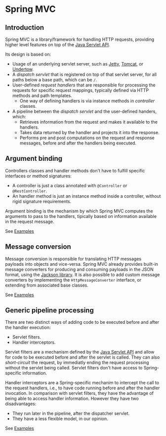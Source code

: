 # Spring MVC

## Introduction

Spring MVC is a library/framework for handling HTTP requests, providing higher level features on top of the [Java Servlet API](https://javaee.github.io/servlet-spec/).

Its design is based on:
- Usage of an underlying servlet server, such as [Jetty](https://www.eclipse.org/jetty/), [Tomcat](http://tomcat.apache.org/), or [Undertow](https://undertow.io/undertow-docs/undertow-docs-1.2.0/).
- A _dispatch servlet_ that is registered on top of that servlet server, for all paths below a base path, which can be `/`.
- User-defined _request handlers_ that are responsible for processing the requests for specific request mappings, typically defined via HTTP methods and path templates.
  - One way of defining handlers is via instance methods in _controller_ classes.
- A pipeline between the _dispatch servlet_ and the user-defined handers, which:
  - Retrieves information from the request and makes it available to the handlers.
  - Takes data returned by the handler and projects it into the response.
  - Performs pre and post computations on the request and response messages, before and after the handlers being executed.

## Argument binding

Controllers classes and handler methods don't have to fulfill specific interfaces or method signatures:
- A controller is just a class annotated with `@Controller` or `@RestController`.
- An handler method is just an instance method inside a controller, without rigid signature requirements.
  
Argument binding is the mechanism by which Spring MVC computes the arguments to pass to the handlers, tipically based on information available in the request message.

See [Examples](https://github.com/isel-leic-daw/2021v-public/tree/main/LI61D/code/jvm/spring-demo/src/main/kotlin/pt/isel/daw/spring/demo)


## Message conversion

Message conversion is responsible for translating HTTP messages payloads into objects and vice-versa.
Spring MVC already provides built-in message converters for producing and consuming payloads in the JSON format, using the [Jackson library](https://github.com/FasterXML/jackson).
It is also possible to add custom message converters by implementing the `HttpMessageConverter` interface, or extending from associated base classes.

See [Examples](https://github.com/isel-leic-daw/2021v-public/tree/main/LI61D/code/jvm/spring-demo/src/main/kotlin/pt/isel/daw/spring/demo)

## Generic pipeline processing

There are two distinct ways of adding code to be executed before and after the handler execution:
- Servlet filters.
- Handler interceptors.

Servlet filters are a mechanism defined by the [Java Servlet API](https://javaee.github.io/servlet-spec/) and allow for code to be executed before and after the servlet is called. They can also _short-circuit_ the request, by immediatly ending the request processing without the servlet being called.
Servlet filters don't have access to Spring-specific information.

Handler interceptors are a Spring-specific mechanim to intercept the call to the request handlers, i.e., to have code running before and after the handler invocation.
In comparison with servlet filters, they have the advantage of being able to access handler information. However they have two disadvantages:
- They run later in the pipeline, after the dispatcher servlet.
- They have a less flexible model, in our opinion.

See [Examples](https://github.com/isel-leic-daw/2021v-public/tree/main/LI61D/code/jvm/spring-demo/src/main/kotlin/pt/isel/daw/spring/demo)
